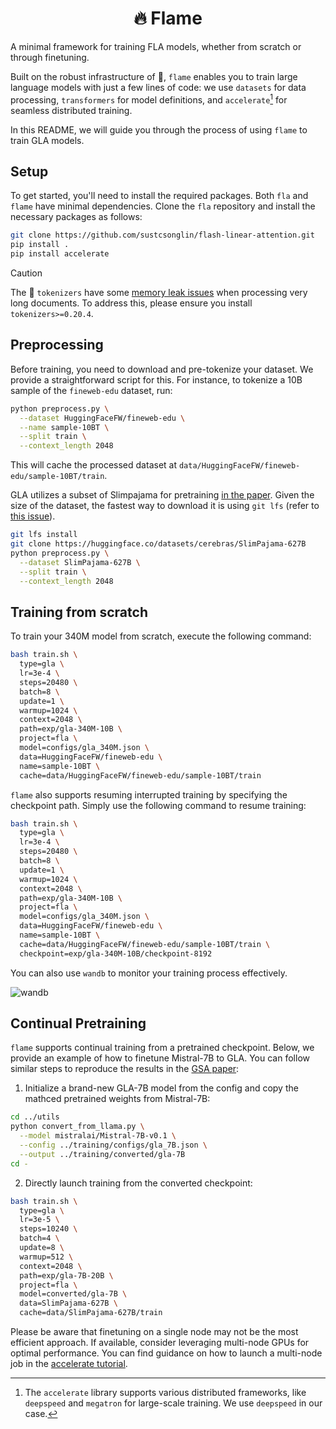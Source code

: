 <div align="center">

# 🔥 Flame

</div>

A minimal framework for training FLA models, whether from scratch or through finetuning.

Built on the robust infrastructure of 🤗, `flame` enables you to train large language models with just a few lines of code:
we use `datasets` for data processing, `transformers` for model definitions, and `accelerate`[^1] for seamless distributed training.
 
In this README, we will guide you through the process of using `flame` to train GLA models.

## Setup

To get started, you'll need to install the required packages.
Both `fla` and `flame` have minimal dependencies.
Clone the `fla` repository and install the necessary packages as follows:

```bash
git clone https://github.com/sustcsonglin/flash-linear-attention.git
pip install . 
pip install accelerate
```

> [!CAUTION]
> The 🤗 `tokenizers` have some [memory leak issues](https://github.com/huggingface/tokenizers/issues/1539) when processing very long documents.
> To address this, please ensure you install `tokenizers>=0.20.4`.

## Preprocessing

Before training, you need to download and pre-tokenize your dataset. 
We provide a straightforward script for this. 
For instance, to tokenize a 10B sample of the `fineweb-edu` dataset, run:

```bash
python preprocess.py \
  --dataset HuggingFaceFW/fineweb-edu \
  --name sample-10BT \
  --split train \
  --context_length 2048
```

This will cache the processed dataset at `data/HuggingFaceFW/fineweb-edu/sample-10BT/train`.

GLA utilizes a subset of Slimpajama for pretraining [in the paper](https://proceedings.mlr.press/v235/yang24ab.html).
Given the size of the dataset, the fastest way to download it is using `git lfs` (refer to [this issue](https://huggingface.co/datasets/cerebras/SlimPajama-627B/discussions/2)).
```bash
git lfs install
git clone https://huggingface.co/datasets/cerebras/SlimPajama-627B
python preprocess.py \
  --dataset SlimPajama-627B \
  --split train \
  --context_length 2048
```

## Training from scratch

To train your 340M model from scratch, execute the following command:

```bash
bash train.sh \
  type=gla \
  lr=3e-4 \
  steps=20480 \
  batch=8 \
  update=1 \
  warmup=1024 \
  context=2048 \
  path=exp/gla-340M-10B \
  project=fla \
  model=configs/gla_340M.json \
  data=HuggingFaceFW/fineweb-edu \
  name=sample-10BT \
  cache=data/HuggingFaceFW/fineweb-edu/sample-10BT/train
```

`flame` also supports resuming interrupted training by specifying the checkpoint path. 
Simply use the following command to resume training:

```bash
bash train.sh \
  type=gla \
  lr=3e-4 \
  steps=20480 \
  batch=8 \
  update=1 \
  warmup=1024 \
  context=2048 \
  path=exp/gla-340M-10B \
  project=fla \
  model=configs/gla_340M.json \
  data=HuggingFaceFW/fineweb-edu \
  name=sample-10BT \
  cache=data/HuggingFaceFW/fineweb-edu/sample-10BT/train \
  checkpoint=exp/gla-340M-10B/checkpoint-8192
```

You can also use `wandb` to monitor your training process effectively.

![wandb](https://github.com/user-attachments/assets/05ca031c-1cae-41c9-bfcb-5b6b6d0df729)

## Continual Pretraining

`flame` supports continual training from a pretrained checkpoint.
Below, we provide an example of how to finetune Mistral-7B to GLA. 
You can follow similar steps to reproduce the results in the [GSA paper](https://arxiv.org/abs/2409.07146):

1. Initialize a brand-new GLA-7B model from the config and copy the mathced pretrained weights from Mistral-7B:
```bash
cd ../utils
python convert_from_llama.py \
  --model mistralai/Mistral-7B-v0.1 \
  --config ../training/configs/gla_7B.json \
  --output ../training/converted/gla-7B
cd -
```

2. Directly launch training from the converted checkpoint:
```bash
bash train.sh \
  type=gla \
  lr=3e-5 \
  steps=10240 \
  batch=4 \
  update=8 \
  warmup=512 \
  context=2048 \
  path=exp/gla-7B-20B \
  project=fla \
  model=converted/gla-7B \
  data=SlimPajama-627B \
  cache=data/SlimPajama-627B/train
```

Please be aware that finetuning on a single node may not be the most efficient approach. 
If available, consider leveraging multi-node GPUs for optimal performance.
You can find guidance on how to launch a multi-node job in the [accelerate tutorial](https://github.com/huggingface/accelerate/blob/main/examples/slurm/submit_multinode.sh).

[^1]: The `accelerate` library supports various distributed frameworks, like `deepspeed` and `megatron` for large-scale training. We use `deepspeed` in our case.
